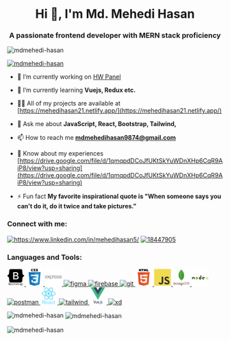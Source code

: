 <h1 align="center">Hi 👋, I'm Md. Mehedi Hasan</h1>
<h3 align="center">A passionate frontend developer with MERN stack proficiency</h3>

<p align="left"> <img src="https://komarev.com/ghpvc/?username=mdmehedi-hasan&label=Profile%20views&color=0e75b6&style=flat" alt="mdmehedi-hasan" /> </p>

<p align="left"> <a href="https://github.com/ryo-ma/github-profile-trophy"><img src="https://github-profile-trophy.vercel.app/?username=mdmehedi-hasan" alt="mdmehedi-hasan" /></a> </p>

- 🔭 I’m currently working on [HW Panel](https://github.com/MdMehedi-Hasan/arena-hw-panel)

- 🌱 I’m currently learning **Vuejs, Redux etc.**

- 👨‍💻 All of my projects are available at [https://mehedihasan21.netlify.app/](https://mehedihasan21.netlify.app/)

- 💬 Ask me about **JavaScript, React, Bootstrap, Tailwind,**

- 📫 How to reach me **mdmehedihasan9874@gmail.com**

- 📄 Know about my experiences [https://drive.google.com/file/d/1qmqpdDCoJfUKtSkYuWDnXHp6CqR9AiP8/view?usp=sharing](https://drive.google.com/file/d/1qmqpdDCoJfUKtSkYuWDnXHp6CqR9AiP8/view?usp=sharing)

- ⚡ Fun fact **My favorite inspirational quote is "When someone says you can't do it, do it twice and take pictures."**

<h3 align="left">Connect with me:</h3>
<p align="left">
<a href="https://linkedin.com/in/https://www.linkedin.com/in/mehedihasan5/" target="blank"><img align="center" src="https://raw.githubusercontent.com/rahuldkjain/github-profile-readme-generator/master/src/images/icons/Social/linked-in-alt.svg" alt="https://www.linkedin.com/in/mehedihasan5/" height="30" width="40" /></a>
<a href="https://stackoverflow.com/users/18447905" target="blank"><img align="center" src="https://raw.githubusercontent.com/rahuldkjain/github-profile-readme-generator/master/src/images/icons/Social/stack-overflow.svg" alt="18447905" height="30" width="40" /></a>
</p>

<h3 align="left">Languages and Tools:</h3>
<p align="left"> <a href="https://getbootstrap.com" target="_blank" rel="noreferrer"> <img src="https://raw.githubusercontent.com/devicons/devicon/master/icons/bootstrap/bootstrap-plain-wordmark.svg" alt="bootstrap" width="40" height="40"/> </a> <a href="https://www.w3schools.com/css/" target="_blank" rel="noreferrer"> <img src="https://raw.githubusercontent.com/devicons/devicon/master/icons/css3/css3-original-wordmark.svg" alt="css3" width="40" height="40"/> </a> <a href="https://expressjs.com" target="_blank" rel="noreferrer"> <img src="https://raw.githubusercontent.com/devicons/devicon/master/icons/express/express-original-wordmark.svg" alt="express" width="40" height="40"/> </a> <a href="https://www.figma.com/" target="_blank" rel="noreferrer"> <img src="https://www.vectorlogo.zone/logos/figma/figma-icon.svg" alt="figma" width="40" height="40"/> </a> <a href="https://firebase.google.com/" target="_blank" rel="noreferrer"> <img src="https://www.vectorlogo.zone/logos/firebase/firebase-icon.svg" alt="firebase" width="40" height="40"/> </a> <a href="https://git-scm.com/" target="_blank" rel="noreferrer"> <img src="https://www.vectorlogo.zone/logos/git-scm/git-scm-icon.svg" alt="git" width="40" height="40"/> </a> <a href="https://www.w3.org/html/" target="_blank" rel="noreferrer"> <img src="https://raw.githubusercontent.com/devicons/devicon/master/icons/html5/html5-original-wordmark.svg" alt="html5" width="40" height="40"/> </a> <a href="https://developer.mozilla.org/en-US/docs/Web/JavaScript" target="_blank" rel="noreferrer"> <img src="https://raw.githubusercontent.com/devicons/devicon/master/icons/javascript/javascript-original.svg" alt="javascript" width="40" height="40"/> </a> <a href="https://www.mongodb.com/" target="_blank" rel="noreferrer"> <img src="https://raw.githubusercontent.com/devicons/devicon/master/icons/mongodb/mongodb-original-wordmark.svg" alt="mongodb" width="40" height="40"/> </a> <a href="https://nodejs.org" target="_blank" rel="noreferrer"> <img src="https://raw.githubusercontent.com/devicons/devicon/master/icons/nodejs/nodejs-original-wordmark.svg" alt="nodejs" width="40" height="40"/> </a> <a href="https://postman.com" target="_blank" rel="noreferrer"> <img src="https://www.vectorlogo.zone/logos/getpostman/getpostman-icon.svg" alt="postman" width="40" height="40"/> </a> <a href="https://reactjs.org/" target="_blank" rel="noreferrer"> <img src="https://raw.githubusercontent.com/devicons/devicon/master/icons/react/react-original-wordmark.svg" alt="react" width="40" height="40"/> </a> <a href="https://tailwindcss.com/" target="_blank" rel="noreferrer"> <img src="https://www.vectorlogo.zone/logos/tailwindcss/tailwindcss-icon.svg" alt="tailwind" width="40" height="40"/> </a> <a href="https://vuejs.org/" target="_blank" rel="noreferrer"> <img src="https://raw.githubusercontent.com/devicons/devicon/master/icons/vuejs/vuejs-original-wordmark.svg" alt="vuejs" width="40" height="40"/> </a> <a href="https://www.adobe.com/products/xd.html" target="_blank" rel="noreferrer"> <img src="https://cdn.worldvectorlogo.com/logos/adobe-xd.svg" alt="xd" width="40" height="40"/> </a> </p>

<p><img align="left" src="https://github-readme-stats.vercel.app/api/top-langs?username=mdmehedi-hasan&show_icons=true&locale=en&layout=compact" alt="mdmehedi-hasan" /></p>

<p>&nbsp;<img align="center" src="https://github-readme-stats.vercel.app/api?username=mdmehedi-hasan&show_icons=true&locale=en" alt="mdmehedi-hasan" /></p>

<p><img align="center" src="https://github-readme-streak-stats.herokuapp.com/?user=mdmehedi-hasan&" alt="mdmehedi-hasan" /></p>
